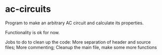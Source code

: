 # ac-circuits
Program to make an arbitrary AC circuit and calculate its properties.

Functionality is ok for now.

Jobs to do to clean up the code:
More separation of header and source files;
More commenting;
Cleanup the main file, make some more functions
